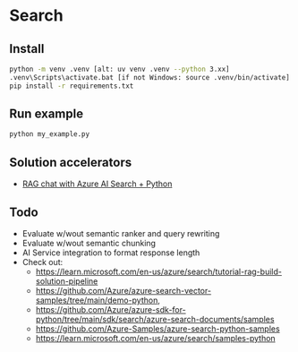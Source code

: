 # Search

## Install
```bash
python -m venv .venv [alt: uv venv .venv --python 3.xx]
.venv\Scripts\activate.bat [if not Windows: source .venv/bin/activate]
pip install -r requirements.txt
```

## Run example
```bash
python my_example.py
```

## Solution accelerators
- [RAG chat with Azure AI Search + Python](https://azure.github.io/ai-app-templates/repo/azure-samples/azure-search-openai-demo/)

## Todo
- Evaluate w/wout semantic ranker and query rewriting
- Evaluate w/wout semantic chunking
- AI Service integration to format response length
- Check out:
    - https://learn.microsoft.com/en-us/azure/search/tutorial-rag-build-solution-pipeline
    - https://github.com/Azure/azure-search-vector-samples/tree/main/demo-python, 
    - https://github.com/Azure/azure-sdk-for-python/tree/main/sdk/search/azure-search-documents/samples
    - https://github.com/Azure-Samples/azure-search-python-samples
    - https://learn.microsoft.com/en-us/azure/search/samples-python